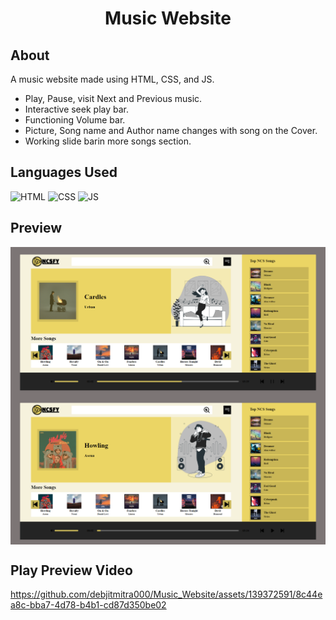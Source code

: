 <h1 align="center">Music Website</h1>


<!-- --------------------------------------------------------------------------------------------------------------------------------------------------------- -->

<h2>About</h2>

A music website made using HTML, CSS, and JS.
- Play, Pause, visit Next and Previous music.
- Interactive seek play bar.
- Functioning Volume bar.
- Picture, Song name and Author name changes with song on the Cover.
- Working slide barin more songs section.
  
<!-- --------------------------------------------------------------------------------------------------------------------------------------------------------- -->

<h2>Languages Used</h2>

<p>
  <img src="https://cdn1.iconfinder.com/data/icons/logotypes/32/badge-html-5-512.png" alt="HTML" width="60px" />
  <img src="https://cdn1.iconfinder.com/data/icons/logotypes/32/badge-css-3-512.png" alt="CSS" width="60px" />
  <img src="https://cdn4.iconfinder.com/data/icons/logos-and-brands/512/187_Js_logo_logos-512.png" alt="JS" width="64px" />
</p>

<!-- --------------------------------------------------------------------------------------------------------------------------------------------------------- -->

<h2>Preview</h2>
<img align="center" alt="coding" src="https://github.com/debjitmitra000/Music_Website/blob/master/Previw/preview2.png">
<br>
<img align="center" alt="coding" src="https://github.com/debjitmitra000/Music_Website/blob/master/Previw/previw1.png">
<br>
<h2>Play Preview Video</h2>
<!-- --------------------------------------------------------------------------------------------------------------------------------------------------------- -->

https://github.com/debjitmitra000/Music_Website/assets/139372591/8c44ea8c-bba7-4d78-b4b1-cd87d350be02




